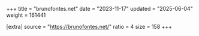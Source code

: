 +++
title = "brunofontes.net"
date = "2023-11-17"
updated = "2025-06-04"
weight = 161441

[extra]
source = "https://brunofontes.net/"
ratio = 4
size = 158
+++
